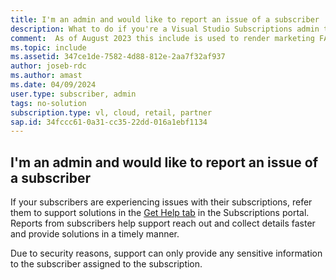 ```yaml
---
title: I'm an admin and would like to report an issue of a subscriber
description: What to do if you're a Visual Studio Subscriptions admin trying to report an issue for a subscriber you manage
comment:  As of August 2023 this include is used to render marketing FAQ content for VS Subscriptions in the following portals - VSCom, Manage, and My portals. It was not used for learn.microsoft.com content at that time. SMEs are Jose Becerra and Larissa Crawford of Red Door Collaborative and Angela Cao-Hong.
ms.topic: include
ms.assetid: 347ce1de-7582-4d88-812e-2aa7f32af937
author: joseb-rdc
ms.author: amast
ms.date: 04/09/2024
user.type: subscriber, admin
tags: no-solution
subscription.type: vl, cloud, retail, partner
sap.id: 34fccc61-0a31-cc35-22dd-016a1ebf1134
---
```


## I'm an admin and would like to report an issue of a subscriber

If your subscribers are experiencing issues with their subscriptions, refer them to support solutions in the [Get Help tab](https://my.visualstudio.com/gethelp) in the Subscriptions portal. Reports from subscribers help support reach out and collect details faster and provide solutions in a timely manner.

Due to security reasons, support can only provide any sensitive information to the subscriber assigned to the subscription.
